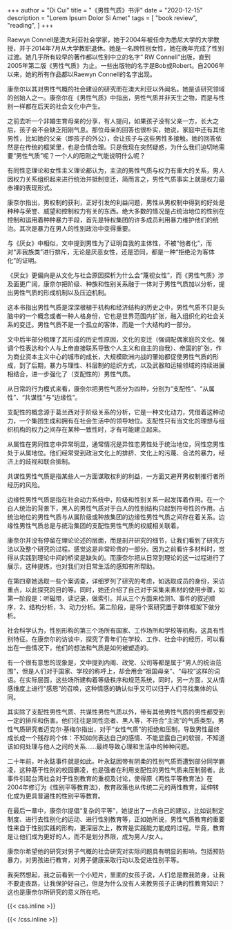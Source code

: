 +++
author = "Di Cui"
title = "《男性气质》书评"
date = "2020-12-15"
description = "Lorem Ipsum Dolor Si Amet"
tags = [
    "book review",
    "reading",
]
+++

Raewyn Connell是澳大利亚社会学家，她于2004年被任命为悉尼大学的大学教授，并于2014年7月从大学教职退休。她是一名跨性别女性，她在晚年完成了性别过渡。她几乎所有较早的著作都以性别中立的名字“ RW Connell”出版，直到2005年第二版《男性气质》为止。一些出版物的名字是Bob或Robert。自2006年以来，她的所有作品都以Raewyn Connell的名字出现。

康奈尔以其对男性气概的社会建设的研究而在澳大利亚以外闻名。她是该研究领域的创始人之一。康奈尔在《男性气质》中指出，男性气质并非天生之物，而是与性别一样都在后天的社会文化中产生。

之前去听一个非婚生育母亲的分享，有人提问，如果孩子没有父亲一方，长大之后，孩子会不会缺乏阳刚气息。那位母亲的回答也很朴实，她说，家庭中还有其他男性，比如她的父亲（即孩子的外公），会让孩子与这些男性多接触。她的回答依然是在传统的框架里，也是合情合理。只是我现在突然疑惑，为什么我们迫切地需要“男性气质”呢？一个人的阳刚之气能说明什么呢？

有同性恋理论和女性主义理论都认为，主流的男性气质与权力有重大的关系，男人因权力关系组织起来进行统治并抵制变迁，简而言之，男性气质事实上就是权力最赤裸的表现形式。

康奈尔指出，男权制的获利，正好引发的利益问题，男性从男权制中得到的好处是种种与荣誉、威望和控制权力有关的东西。绝大多数的情况是占统治地位的性别在控制和运用着种种暴力手段，首先是特权集团的许多成员利用暴力维护他们的统治。其次是暴力在男人的性别政治中变得重要。

与《厌女》中相似，文中提到男性为了证明自我的主体性，不被“他者化”，而对“非我族类”进行排斥，无论是厌恶女性，还是恐同，都是一种“拒绝沦为客体化”的证明。

《厌女》更偏向是从文化与社会原因探析为什么会“蔑视女性”，而《男性气质》涉及面更广阔，康奈尔把阶级、种族和性别关系融于一体对于男性气质加以分析，提出男性气质的形成机制以及压迫机制。

这本书指出男性气质是深深根植于机构和经济结构的历史之中，男性气质不只是头脑中的一个概念或者一种人格身份，它也是世界范围内扩张，融入组织化的社会关系的变迁。男性气质不是一个孤立的客体，而是一个大结构的一部分。

文中后半部分梳理了其形成的历史性原因，文化的变迁（强调配偶家庭的文化、强调个性表达和个人与上帝直接联系导致个人主义和自主的自我）、帝国的扩张，作为商业资本主义中心的城市的成长，大规模欧洲内战的肇始都促使男性气质的形成，到了后期，暴力与理性、科层制的组织方式，以及武器和运输领域的持续进展相结合，进一步强化了（支配性的）男性气质。

从日常的行为模式来看，康奈尔把男性气质分为四种，分别为“支配性”、“从属性”、“共谋性”与“边缘性”。

支配性的概念源于葛兰西对于阶级关系的分析，它是一种文化动力，凭借着这种动力，一个集团生成和拥有在社会生活中的领导地位。支配性只有当文化的理想与组织机构的权力之间存在某种一致性时，才有可能建立起来。

从属性在男同性恋中异常明显，通常情况是异性恋男性处于统治地位，同性恋男性处于从属地位。他们经常受到政治文化上的排挤、文化上的污蔑、合法的暴力，经济上的歧视和联合抵制。

共谋性男性气质是指某些人一方面谋取权利的利益，一方面又避开男权制推行者所经历的风险。

边缘性男性气质是指在社会动力系统中，阶级和性别关系一起发挥着作用。在一个白人统治的背景下，黑人的男性气质对于白人的性别结构只起到符号性的作用。占统治地位的男性气质与从属阶级或种族集团的边缘性男性气质之间存在着关系。边缘性男性气质总是与统治集团的支配性男性气质的权威相关联着。

康奈尔并没有停留在理论论述的层面，而是剖开研究的细节，让我们看到了研究方法以及整个研究的过程。感觉这是非常珍贵的一部分。因为之前看许多材料时，觉得从实践到理论中间的桥梁是缺失的。而康奈尔把从日常到理论的这一过程进行了展示，这种提炼，也对我们对日常生活的感知有所帮助。

在第四章她选取一些个案调查，详细罗列了研究的考虑，如选取成员的身份，采访重点，以此探究的目的等。同时，她还介绍了自己对于采集来素材的使用步骤，如第一阶段是：听磁带，读记录，做索引。并从三个方面来检测1、事件的叙述顺序，2、结构分析，3、动力分析。第二阶段，是将个案研究置于群体框架下做分析。

社会科学认为，性别形构的第三个场所有国家、工作场所和学校等机构，这具有性别特征。在康奈尔的访谈中，探究了青年们在学校、工作、社会中的经历，可以看出在一些情况下，他们的想法和气质是如何被塑造的。

有一个很有意思的现象是，文中提到内阁、政党、公司等都是属于“男人的统治范围”，但是人们对于国家、学校的称呼上，却会用会“祖国母亲”、“母校”这样的词语。在实际层面，这些场所建构着等级秩序和规范系统，同时，另一方面，又从情感维度上进行“感恩”的召唤，这种情感的确认似乎又可以归于人们寻找集体的认同。

其实除了支配性男性气质、共谋性男性气质以外，带有其他男性气质的男性都受到一定的排斥和伤害。他们往往是同性恋者、黑人等，不符合“主流”的气质类型。男性气质研究者迈克尔·基梅尔指出，对于“女性气质”的拒绝和压制，导致男性最终成长成一个残存的个体：不知如何表达自己的感情、不能显露自己的软弱，不知道该如何处理与他人之间的关系……最终导致心理和生活中的种种问题。

二十年前，叶永鋕事件就是如此。叶永鋕因带有阴柔的性别气质而遭到部分同学霸凌，这种基于性别的校园霸凌，也是强者在利用支配性的男性气质来压制弱者。此事件引起台湾社会对于性别教育的重视及讨论，使得原《两性平等教育法》在2004年修订为《性别平等教育法》，教育政策也从传统二元的两性教育，延伸转化成为更具普遍性的性别平等教育。

在最后一章中，康奈尔提倡“复杂的平等”，她提出了一点自己的建议，比如说制定制度、进行去性别化的运动、进行性别教育等，正如她所说，男性气质教育的重要性来自于性别实践的形构，更深层次上，教育是实践能力能成的过程。毕竟，教育是让他们成为更好的人，而不是划分界限，成为男人/女人。

康奈尔希望他的研究对男子气概的社会研究对实际问题具有明显的影响，包括预防暴力，对男孩进行教育，对男子健康采取行动以及促进性别平等。

我突然想起，我之前看到一个小短片，里面的女孩子说，人们总是教我防身，让我不要走夜路，让我保护好自己，但是为什么没有人来教男孩子正确的性教育知识？这也是康奈尔所研究的意义所在吧。


{{< css.inline >}}

<style>
.canon { background: white; width: 100%; height: auto; }
</style>

{{< /css.inline >}}
